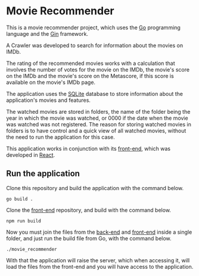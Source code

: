 # Movie Recommender

This is a movie recommender project, which uses the [Go](https://github.com/golang/go) programming language and the [Gin](https://github.com/gin-gonic/gin) framework.

A Crawler was developed to search for information about the movies on IMDb.

The rating of the recommended movies works with a calculation that involves the number of votes for the movie on the IMDb, the movie's score on the IMDb and the movie's score on the Metascore, if this score is available on the movie's IMDb page.

The application uses the [SQLite](https://sqlite.org/) database to store information about the application's movies and features.

The watched movies are stored in folders, the name of the folder being the year in which the movie was watched, or 0000 if the date when the movie was watched was not registered. The reason for storing watched movies in folders is to have control and a quick view of all watched movies, without the need to run the application for this case.

This application works in conjunction with its [front-end](https://github.com/aronkst/movie_recommender_react), which was developed in [React](https://github.com/facebook/react).

## Run the application

Clone this repository and build the application with the command below.

`go build .`

Clone the [front-end](https://github.com/aronkst/movie_recommender_react) repository, and build with the command below.

`npm run build`

Now you must join the files from the [back-end](https://github.com/aronkst/movie_recommender) and [front-end](https://github.com/aronkst/movie_recommender_react) inside a single folder, and just run the build file from Go, with the command below.

`./movie_recommender`

With that the application will raise the server, which when accessing it, will load the files from the front-end and you will have access to the application.

